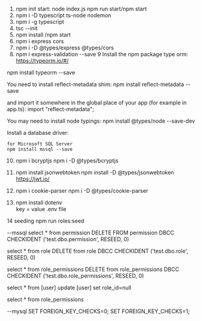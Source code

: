 
1. npm init
start: node index.js
npm run start/npm start
2. npm i -D typescript ts-node nodemon
3. npm i -g typescript
4. tsc --init
5. npm install /npm start
6. npm i express cors
7. npm i -D @types/express @types/cors
8. npm i express-validation --save
9 Install the npm package type orm:
 https://typeorm.io/#/

  npm install typeorm --save
  
  You need to install reflect-metadata shim:
  npm install reflect-metadata --save

  and import it somewhere in the global place of your app (for example in app.ts):
   import "reflect-metadata";

   You may need to install node typings:
   npm install @types/node --save-dev
 
 Install a database driver:
 
    for Microsoft SQL Server
    npm install mssql --save



  10.  npm i bcryptjs
       npm i -D @types/bcryptjs 


  11. npm install jsonwebtoken
      npm install -D @types/jsonwebtoken
      https://jwt.io/
    

12. npm i cookie-parser
     npm i -D @types/cookie-parser


 13. npm install dotenv    
     key = value .env file


14 seeding
   npm run roles:seed
   
   
--mssql
select * from permission
DELETE FROM permission
DBCC CHECKIDENT ('test.dbo.permission', RESEED, 0)


select * from role
DELETE from role
DBCC CHECKIDENT ('test.dbo.role', RESEED, 0)

select  * from role_permissions
DELETE from role_permissions
DBCC CHECKIDENT ('test.dbo.role_permissions', RESEED, 0)

select * from [user]
update [user]
set role_id=null


select  * from role_permissions

--mysql
SET FOREIGN_KEY_CHECKS=0;
SET FOREIGN_KEY_CHECKS=1;


